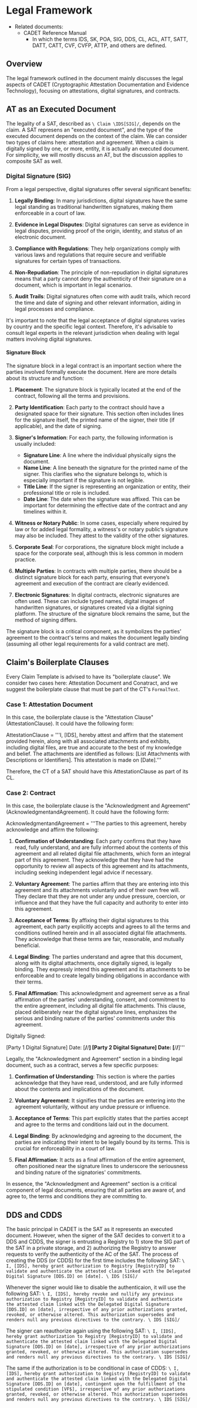 # Legal Framework

- Related documents:
   - CADET Reference Manual
      - In which the terms IDS, SK, POA, SIG, DDS, CL, ACL, ATT, SATT, DATT, CATT, CVF, CVFP, ATTP, and others are defined.

## Overview

The legal framework outlined in the document mainly discusses the legal aspects of CADET (Cryptographic Attestation Documentation and Evidence Technology), focusing on attestations, digital signatures, and contracts.

## AT as an Executed Document

The legality of a SAT, described as `\ Claim \IDS[SIG]/`, depends on the claim. A SAT represens an "executed document", and the type of the executed document depends on the context of the claim. We can consider two types of claims here: attestation and agreement.
When a claim is digitally signed by one, or more, entity, it is actually an executed document. For simplicity, we will mostly discuss an AT, but the discussion applies to composite SAT as well.

### Digital Signature (SIG)

From a legal perspective, digital signatures offer several significant benefits:

1. **Legally Binding**: In many jurisdictions, digital signatures have the same legal standing as traditional handwritten signatures, making them enforceable in a court of law.

2. **Evidence in Legal Disputes**: Digital signatures can serve as evidence in legal disputes, providing proof of the origin, identity, and status of an electronic document.

3. **Compliance with Regulations**: They help organizations comply with various laws and regulations that require secure and verifiable signatures for certain types of transactions.

4. **Non-Repudiation**: The principle of non-repudiation in digital signatures means that a party cannot deny the authenticity of their signature on a document, which is important in legal scenarios.

5. **Audit Trails**: Digital signatures often come with audit trails, which record the time and date of signing and other relevant information, aiding in legal processes and compliance.

It's important to note that the legal acceptance of digital signatures varies by country and the specific legal context. Therefore, it's advisable to consult legal experts in the relevant jurisdiction when dealing with legal matters involving digital signatures.

#### Signature Block

The signature block in a legal contract is an important section where the parties involved formally execute the document. Here are more details about its structure and function:

1. **Placement**: The signature block is typically located at the end of the contract, following all the terms and provisions.

2. **Party Identification**: Each party to the contract should have a designated space for their signature. This section often includes lines for the signature itself, the printed name of the signer, their title (if applicable), and the date of signing.

3. **Signer's Information**: For each party, the following information is usually included:
   - **Signature Line**: A line where the individual physically signs the document.
   - **Name Line**: A line beneath the signature for the printed name of the signer. This clarifies who the signature belongs to, which is especially important if the signature is not legible.
   - **Title Line**: If the signer is representing an organization or entity, their professional title or role is included.
   - **Date Line**: The date when the signature was affixed. This can be important for determining the effective date of the contract and any timelines within it.

4. **Witness or Notary Public**: In some cases, especially where required by law or for added legal formality, a witness's or notary public’s signature may also be included. They attest to the validity of the other signatures.

5. **Corporate Seal**: For corporations, the signature block might include a space for the corporate seal, although this is less common in modern practice.

6. **Multiple Parties**: In contracts with multiple parties, there should be a distinct signature block for each party, ensuring that everyone’s agreement and execution of the contract are clearly evidenced.

7. **Electronic Signatures**: In digital contracts, electronic signatures are often used. These can include typed names, digital images of handwritten signatures, or signatures created via a digital signing platform. The structure of the signature block remains the same, but the method of signing differs.

The signature block is a critical component, as it symbolizes the parties' agreement to the contract's terms and makes the document legally binding (assuming all other legal requirements for a valid contract are met).

## Claim's Boilerplate Clauses

Every Claim Template is advised to have its "boilerplate clause". We consider two cases here: Attestation Document and Conatract, and we suggest the boilerplate clause that must be part of the CT's `FormalText`.

### Case 1: Attestation Document

In this case, the boilerplate clause is the "Attestation Clause" (AttestationClause). It could have the following form:

AttestationClause = '''I, [IDS], hereby attest and affirm that the statement provided herein, along with all associated attachments and exhibits, including digital files, are true and accurate to the best of my knowledge and belief. The attachments are identified as follows: [List Attachments with Descriptions or Identifiers]. This attestation is made on [Date].'''

Therefore, the CT of a SAT should have this AttestationClause as part of its CL.

### Case 2: Contract

In this case, the boilerplate clause is the "Acknowledgment and Agreement" (AcknowledgmentandAgreement). It could have the following form:

AcknowledgmentandAgreement = '''The parties to this agreement, hereby acknowledge and affirm the following:

1. **Confirmation of Understanding**: Each party confirms that they have read, fully understand, and are fully informed about the contents of this agreement and all related digital file attachments, which form an integral part of this agreement. They acknowledge that they have had the opportunity to review all aspects of this agreement and its attachments, including seeking independent legal advice if necessary.

2. **Voluntary Agreement**: The parties affirm that they are entering into this agreement and its attachments voluntarily and of their own free will. They declare that they are not under any undue pressure, coercion, or influence and that they have the full capacity and authority to enter into this agreement.

3. **Acceptance of Terms**: By affixing their digital signatures to this agreement, each party explicitly accepts and agrees to all the terms and conditions outlined herein and in all associated digital file attachments. They acknowledge that these terms are fair, reasonable, and mutually beneficial.

4. **Legal Binding**: The parties understand and agree that this document, along with its digital attachments, once digitally signed, is legally binding. They expressly intend this agreement and its attachments to be enforceable and to create legally binding obligations in accordance with their terms.

5. **Final Affirmation**: This acknowledgment and agreement serve as a final affirmation of the parties' understanding, consent, and commitment to the entire agreement, including all digital file attachments. This clause, placed deliberately near the digital signature lines, emphasizes the serious and binding nature of the parties' commitments under this agreement.

Digitally Signed:

[Party 1 Digital Signature]     Date: [____/____/____]
[Party 2 Digital Signature]     Date: [____/____/____]'''

Legally, the "Acknowledgment and Agreement" section in a binding legal document, such as a contract, serves a few specific purposes:

1. **Confirmation of Understanding**: This section is where the parties acknowledge that they have read, understood, and are fully informed about the contents and implications of the document.

2. **Voluntary Agreement**: It signifies that the parties are entering into the agreement voluntarily, without any undue pressure or influence.

3. **Acceptance of Terms**: This part explicitly states that the parties accept and agree to the terms and conditions laid out in the document.

4. **Legal Binding**: By acknowledging and agreeing to the document, the parties are indicating their intent to be legally bound by its terms. This is crucial for enforceability in a court of law.

5. **Final Affirmation**: It acts as a final affirmation of the entire agreement, often positioned near the signature lines to underscore the seriousness and binding nature of the signatories' commitments.

In essence, the "Acknowledgment and Agreement" section is a critical component of legal documents, ensuring that all parties are aware of, and agree to, the terms and conditions they are committing to.

## DDS and CDDS
The basic principal in CADET is the SAT as it represents an executed document. However, when the signer of the SAT decides to convert it to a DDS and CDDS, the signer is entrusting a Registry to 1) store the SIG part of the SAT in a private storage, and 2) authorizing the Registry to answer requests to verify the authenticity of the AC of the SAT. The process of creating the DDS (or CDDS) for the first time includes the following SAT:
`\ I, [IDS], hereby grant authorization to Registry [RegistryID] to validate and authenticate the attested claim linked with the Delegated Digital Signature [DDS.ID] on [date]. \ IDS [SIG]/`

Whenever the signer would like to disable the authenticaion, it will use the following SAT:
`\ I, [IDS], hereby revoke and nullify any previous authorization to Registry [RegistryID] to validate and authenticate the attested claim linked with the Delegated Digital Signature [DDS.ID] on [date], irrespective of any prior authorizations granted, revoked, or otherwise altered. This authorization supersedes and renders null any previous directives to the contrary. \ IDS [SIG]/`

The signer can reauthorize again using the following SAT:
`\ I, [IDS], hereby grant authorization to Registry [RegistryID] to validate and authenticate the attested claim linked with the Delegated Digital Signature [DDS.ID] on [date], irrespective of any prior authorizations granted, revoked, or otherwise altered. This authorization supersedes and renders null any previous directives to the contrary. \ IDS [SIG]/`

The same if the authorization is to be conditional in case of CDDS:
`\ I, [IDS], hereby grant authorization to Registry [RegistryID] to validate and authenticate the attested claim linked with the Delegated Digital Signature [DDS.ID] on [date], contingent upon the fulfillment of the stipulated condition [VF$], irrespective of any prior authorizations granted, revoked, or otherwise altered. This authorization supersedes and renders null any previous directives to the contrary. \ IDS [SIG]/`